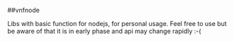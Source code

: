 ##vnfnode

Libs with basic function for nodejs, for personal usage. Feel free to use but be aware of that it is in early phase and api may change rapidly :-(
